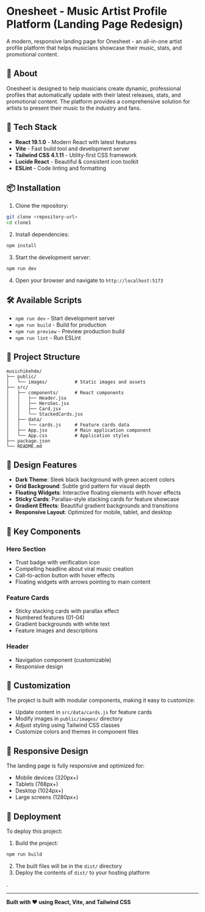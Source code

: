 # Onesheet - Music Artist Profile Platform (Landing Page Redesign)

A modern, responsive landing page for Onesheet - an all-in-one artist profile platform that helps musicians showcase their music, stats, and promotional content.

## 🎵 About

Onesheet is designed to help musicians create dynamic, professional profiles that automatically update with their latest releases, stats, and promotional content. The platform provides a comprehensive solution for artists to present their music to the industry and fans.

## 🚀 Tech Stack

- **React 19.1.0** - Modern React with latest features
- **Vite** - Fast build tool and development server
- **Tailwind CSS 4.1.11** - Utility-first CSS framework
- **Lucide React** - Beautiful & consistent icon toolkit
- **ESLint** - Code linting and formatting

## 📦 Installation

1. Clone the repository:

```bash
git clone <repository-url>
cd clone1
```

2. Install dependencies:

```bash
npm install
```

3. Start the development server:

```bash
npm run dev
```

4. Open your browser and navigate to `http://localhost:5173`

## 🛠️ Available Scripts

- `npm run dev` - Start development server
- `npm run build` - Build for production
- `npm run preview` - Preview production build
- `npm run lint` - Run ESLint

## 📁 Project Structure

```
musichikehde/
├── public/
│   └── images/          # Static images and assets
├── src/
│   ├── components/      # React components
│   │   ├── Header.jsx
│   │   ├── HeroSec.jsx
│   │   ├── Card.jsx
│   │   └── StackedCards.jsx
│   ├── data/
│   │   └── cards.js     # Feature cards data
│   ├── App.jsx          # Main application component
│   └── App.css          # Application styles
├── package.json
└── README.md
```

## 🎨 Design Features

- **Dark Theme**: Sleek black background with green accent colors
- **Grid Background**: Subtle grid pattern for visual depth
- **Floating Widgets**: Interactive floating elements with hover effects
- **Sticky Cards**: Parallax-style stacking cards for feature showcase
- **Gradient Effects**: Beautiful gradient backgrounds and transitions
- **Responsive Layout**: Optimized for mobile, tablet, and desktop

## 🎯 Key Components

### Hero Section

- Trust badge with verification icon
- Compelling headline about viral music creation
- Call-to-action button with hover effects
- Floating widgets with arrows pointing to main content

### Feature Cards

- Sticky stacking cards with parallax effect
- Numbered features (01-04)
- Gradient backgrounds with white text
- Feature images and descriptions

### Header

- Navigation component (customizable)
- Responsive design

## 🔧 Customization

The project is built with modular components, making it easy to customize:

- Update content in `src/data/cards.js` for feature cards
- Modify images in `public/images/` directory
- Adjust styling using Tailwind CSS classes
- Customize colors and themes in component files

## 📱 Responsive Design

The landing page is fully responsive and optimized for:

- Mobile devices (320px+)
- Tablets (768px+)
- Desktop (1024px+)
- Large screens (1280px+)

## 🚀 Deployment

To deploy this project:

1. Build the project:

```bash
npm run build
```

2. The built files will be in the `dist/` directory
3. Deploy the contents of `dist/` to your hosting platform

.

---

**Built with ❤️ using React, Vite, and Tailwind CSS**
